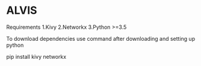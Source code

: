 # ALVIS
Requirements
1.Kivy
2.Networkx
3.Python >=3.5


To download dependencies use command after downloading and setting up python

pip install kivy networkx 

